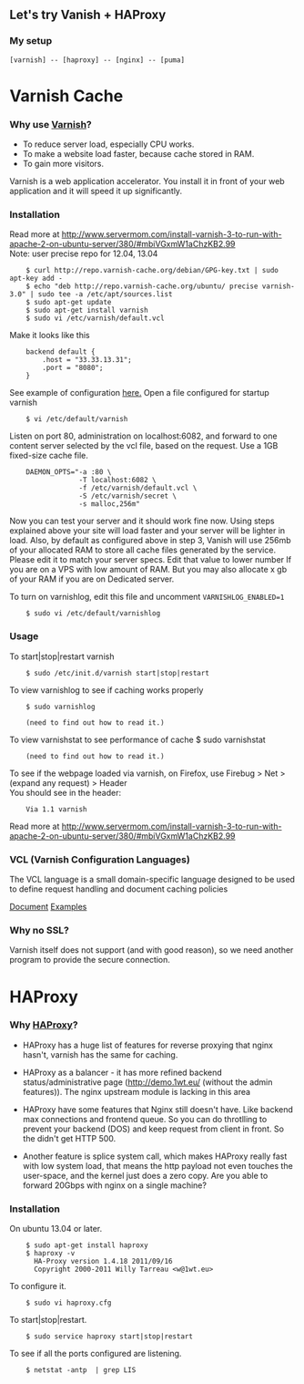 Let's try Vanish + HAProxy
--------------------------

### My setup

`
[varnish] -- [haproxy] -- [nginx] -- [puma]
`

Varnish Cache
=============

### Why use [Varnish](https://www.varnish-cache.org/)?

* To reduce server load, especially CPU works.
* To make a website load faster, because cache stored in RAM.
* To gain more visitors.

Varnish is a web application accelerator. You install it in front of your web application and it will speed it up significantly.

### Installation

Read more at http://www.servermom.com/install-varnish-3-to-run-with-apache-2-on-ubuntu-server/380/#mbiVGxmW1aChzKB2.99  
Note: user precise repo for 12.04, 13.04

        $ curl http://repo.varnish-cache.org/debian/GPG-key.txt | sudo apt-key add -
        $ echo "deb http://repo.varnish-cache.org/ubuntu/ precise varnish-3.0" | sudo tee -a /etc/apt/sources.list
        $ sudo apt-get update
        $ sudo apt-get install varnish
        $ sudo vi /etc/varnish/default.vcl

Make it looks like this

		backend default {
		    .host = "33.33.13.31";
		    .port = "8080";
		}

See example of configuration [here.](http://blog.hamzahkhan.com/2009/09/30/nginx-varnish-haproxy-and-thinlighttpd/)
Open a file configured for startup varnish

        $ vi /etc/default/varnish

Listen on port 80, administration on localhost:6082, and forward to
one content server selected by the vcl file, based on the request.  Use a 1GB
fixed-size cache file.

		DAEMON_OPTS="-a :80 \
		             -T localhost:6082 \
		             -f /etc/varnish/default.vcl \
		             -S /etc/varnish/secret \
		             -s malloc,256m"

Now you can test your server and it should work fine now. Using steps explained above your site will load faster and your server will be lighter in load. Also, by default as configured above in step 3, Vanish will use 256mb of your allocated RAM to store all cache files generated by the service. Please edit it to match your server specs. Edit that value to lower number If you are on a VPS with low amount of RAM. But you may also allocate x gb of your RAM if you are on Dedicated server.

To turn on varnishlog, edit this file and uncomment `VARNISHLOG_ENABLED=1`  

		$ sudo vi /etc/default/varnishlog

### Usage

To start|stop|restart varnish

        $ sudo /etc/init.d/varnish start|stop|restart 

To view varnishlog to see if caching works properly

		$ sudo varnishlog

		(need to find out how to read it.)

To view varnishstat to see performance of cache
		$ sudo varnishstat

		(need to find out how to read it.)

To see if the webpage loaded via varnish, on Firefox, use Firebug > Net > (expand any request) > Header  
You should see in the header:

		Via	1.1 varnish

Read more at http://www.servermom.com/install-varnish-3-to-run-with-apache-2-on-ubuntu-server/380/#mbiVGxmW1aChzKB2.99

### VCL (Varnish Configuration Languages)

The VCL language is a small domain-specific language designed to be used to define request handling and document caching policies

[Document](https://www.varnish-cache.org/docs/3.0/reference/vcl.html)
[Examples](https://www.varnish-cache.org/trac/wiki/VCLExamples)

### Why no SSL?

Varnish itself does not support (and with good reason), so we need another program to provide the secure connection. 

HAProxy
=======

### Why [HAProxy](http://haproxy.1wt.eu/)?

* HAProxy has a huge list of features for reverse proxying that nginx
hasn't, varnish has the same for caching.

* HAProxy as a balancer - it has more refined backend
status/administrative page (http://demo.1wt.eu/ (without the admin features)).
The nginx upstream module is lacking in this area

* HAProxy have some features that Nginx still doesn't have. Like backend max
connections and frontend queue. So you can do throtlling to prevent your
backend (DOS) and keep request from client in front. So the didn't get
HTTP 500.

* Another feature is splice system call, which makes HAProxy really fast with
low system load, that means the http payload not even touches the user-space, and the kernel just does a zero
copy. Are you able to forward 20Gbps with nginx on a single machine?


### Installation

On ubuntu 13.04 or later.

		$ sudo apt-get install haproxy
		$ haproxy -v
		  HA-Proxy version 1.4.18 2011/09/16
		  Copyright 2000-2011 Willy Tarreau <w@1wt.eu>

To configure it.

		$ sudo vi haproxy.cfg 

To start|stop|restart. 

		$ sudo service haproxy start|stop|restart 

To see if all the ports configured are listening.

		$ netstat -antp  | grep LIS

